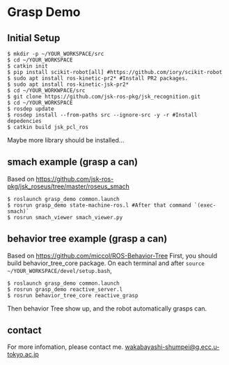 # Grasp Demo


## Initial Setup

```
$ mkdir -p ~/YOUR_WORKSPACE/src
$ cd ~/YOUR_WORKSPACE
$ catkin init
$ pip install scikit-robot[all] #https://github.com/iory/scikit-robot
$ sudo apt install ros-kinetic-pr2* #Install PR2 packages.
$ sudo apt install ros-kinetic-jsk-pr2*
$ cd ~/YOUR_WORKWPACE/src
$ git clone https://github.com/jsk-ros-pkg/jsk_recognition.git
$ cd ~/YOUR_WORKSPACE
$ rosdep update
$ rosdep install --from-paths src --ignore-src -y -r #Install depedencies
$ catkin build jsk_pcl_ros
```

Maybe more library should be installed...



## smach example (grasp a can)
Based on https://github.com/jsk-ros-pkg/jsk_roseus/tree/master/roseus_smach
```
$ roslaunch grasp_demo common.launch
$ rosrun grasp_demo state-machine-ros.l #After that command `(exec-smach)`
$ rosrun smach_viewer smach_viewer.py 
```


 
## behavior tree example (grasp a can)
Based on https://github.com/miccol/ROS-Behavior-Tree
First, you should build behavior_tree_core package.
On each terminal and after `source ~/YOUR_WORKSPACE/devel/setup.bash`,
```
$ roslaunch grasp_demo common.launch
$ rosrun grasp_demo reactive_server.l
$ rosrun behavior_tree_core reactive_grasp 
```

Then behavior Tree show up, and the robot automatically grasps can.





## contact
For more infomation, please contact me.
wakabayashi-shumpei@g.ecc.u-tokyo.ac.jp
